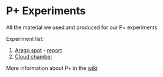 # P+ Experiments

All the material we used and produced for our P+ experiments

Experiment list:
1. [Arago spot](/1-arago/) - [report](/1-arago/report/Arago-Spot-report.pdf)
2. [Cloud chamber](/2-cloud-chamber/)

More information about P+ in the [wiki](https://wiki.phys.ethz.ch/!pplus/start)
